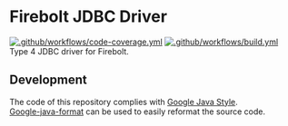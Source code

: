 # Firebolt JDBC Driver
[![.github/workflows/code-coverage.yml](https://github.com/firebolt-db/jdbc/actions/workflows/code-coverage.yml/badge.svg)](https://github.com/firebolt-db/jdbc/actions/workflows/code-coverage.yml)
[![.github/workflows/build.yml](https://github.com/firebolt-db/jdbc/actions/workflows/build.yml/badge.svg)](https://github.com/firebolt-db/jdbc/actions/workflows/build.yml)
Type 4 JDBC driver for Firebolt.

## Development

The code of this repository complies with [Google Java Style](https://google.github.io/styleguide/javaguide.html).<br/>
[Google-java-format](https://github.com/google/google-java-format) can be used to easily reformat the source code.
